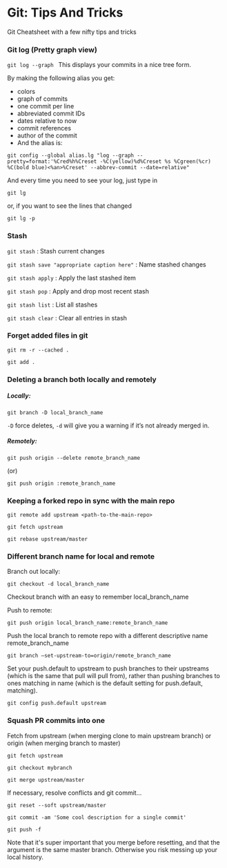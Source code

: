# Git: Tips And Tricks
Git Cheatsheet with a few nifty tips and tricks

### Git log (Pretty graph view)
```git log --graph ``` 
This displays your commits in a nice tree form.

By making the following alias you get:
* colors
* graph of commits
* one commit per line
* abbreviated commit IDs
* dates relative to now
* commit references
* author of the commit
* And the alias is:

```git config --global alias.lg "log --graph --pretty=format:'%Cred%h%Creset -%C(yellow)%d%Creset %s %Cgreen(%cr) %C(bold blue)<%an>%Creset' --abbrev-commit --date=relative"```

And every time you need to see your log, just type in

```git lg```

or, if you want to see the lines that changed

```git lg -p```

### Stash
```git stash```								                  : Stash current changes

```git stash save "appropriate caption here"```	: Name stashed changes

```git stash apply```							              : Apply the last stashed item

```git stash pop```							                : Apply and drop most recent stash

```git stash list```							              : List all stashes

```git stash clear```							              : Clear all entries in stash

### Forget added files in git

```git rm -r --cached .```

```git add .``` 

### Deleting a branch both locally and remotely

##### Locally:

```git branch -D local_branch_name```

```-D``` force deletes, ```-d``` will give you a warning if it’s not already merged in.

##### Remotely:
 
```git push origin --delete remote_branch_name```

(or)

```git push origin :remote_branch_name```

### Keeping a forked repo in sync with the main repo

```git remote add upstream <path-to-the-main-repo>```

```git fetch upstream```

```git rebase upstream/master```

### Different branch name for local and remote

Branch out locally:

```git checkout -d local_branch_name```

Checkout branch with an easy to remember local_branch_name

Push to remote:

```git push origin local_branch_name:remote_branch_name```

Push the local branch to remote repo with a different descriptive name remote_branch_name

```git branch —set-upstream-to=origin/remote_branch_name```

Set your push.default to upstream to push branches to their upstreams (which is the same that pull will pull from), rather than pushing branches to ones matching in name (which is the default setting for push.default, matching).

```git config push.default upstream```

### Squash PR commits into one

Fetch from upstream (when merging clone to main upstream branch) or origin (when merging branch to master)

```git fetch upstream```

```git checkout mybranch```

```git merge upstream/master```
     
If necessary, resolve conflicts and git commit...
     
```git reset --soft upstream/master```

```git commit -am 'Some cool description for a single commit'```

```git push -f```
     
Note that it's super important that you merge before resetting, and that the argument is the same master branch. Otherwise you risk messing up your local history.

